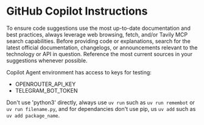 # GitHub Copilot Instructions

To ensure code suggestions use the most up-to-date documentation and best practices, always leverage web browsing, fetch, and/or Tavily MCP search capabilities. Before providing code or explanations, search for the latest official documentation, changelogs, or announcements relevant to the technology or API in question. Reference the most current sources in your suggestions whenever possible.

Copilot Agent environment has access to keys for testing:
- OPENROUTER_API_KEY
- TELEGRAM_BOT_TOKEN

Don't use 'python3' directly, always use `uv run` such as `uv run remembot` or `uv run filename.py`, and for dependancies don't use pip, us `uv add` such as `uv add package_name`.